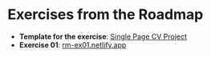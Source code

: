 # Exercises from the Roadmap

- **Template for the exercise**: [Single Page CV Project](https://roadmap.sh/projects/single-page-cv)
- **Exercise 01**: [rm-ex01.netlify.app](https://rm-ex01.netlify.app/)
